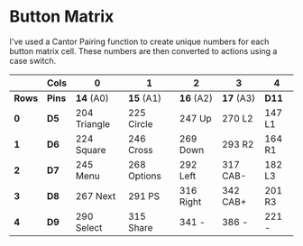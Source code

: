 # Button Matrix

I've used a Cantor Pairing function to create unique numbers for each button matrix cell. These numbers are then converted to actions using a case switch.

|          | **Cols** | **0**        | **1**       | **2**       | **3**       | **4**   |
| -------  | -------- | ------------ | ----------- | ----------- | ----------- | ------- |
| **Rows** | **Pins** | **14** (A0)  | **15** (A1) | **16** (A2) | **17** (A3) | **D11** |
| **0**    | **D5**   | 204 Triangle | 225 Circle  | 247 Up      | 270 L2      | 147 L1  |
| **1**    | **D6**   | 224 Square   | 246 Cross   | 269 Down    | 293 R2      | 164 R1  |
| **2**    | **D7**   | 245 Menu     | 268 Options | 292 Left    | 317 CAB-    | 182 L3  |
| **3**    | **D8**   | 267 Next     | 291 PS      | 316 Right   | 342 CAB+    | 201 R3  |
| **4**    | **D9**   | 290 Select   | 315 Share   | 341 -       | 386 -       | 221 -   | 